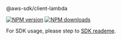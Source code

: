 @aws-sdk/client-lambda

[![NPM version](https://img.shields.io/npm/v/@aws-sdk/client-lambda/preview.svg)](https://www.npmjs.com/package/@aws-sdk/client-lambda)
[![NPM downloads](https://img.shields.io/npm/dm/@aws-sdk/client-lambda.svg)](https://www.npmjs.com/package/@aws-sdk/client-lambda)

For SDK usage, please step to [SDK reademe](https://github.com/aws/aws-sdk-js-v3).
